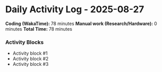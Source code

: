 # Daily Activity Log - 2025-08-27

**Coding (WakaTime):** 78 minutes
**Manual work (Research/Hardware):** 0 minutes
**Total Time:** 78 minutes

### Activity Blocks
- Activity block #1
- Activity block #2
- Activity block #3
